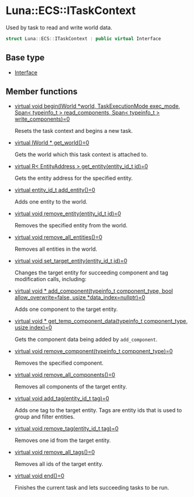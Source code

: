 # Luna::ECS::ITaskContext
Used by task to read and write world data. 

```c++
struct Luna::ECS::ITaskContext : public virtual Interface
```

## Base type
* [Interface](struct_luna_1_1_interface.md)
## Member functions
* [virtual void begin(IWorld *world, TaskExecutionMode exec_mode, Span< typeinfo_t > read_components, Span< typeinfo_t > write_components)=0](struct_luna_1_1_e_c_s_1_1_i_task_context_1a70083b518f41249adbeee9ac726945d1.md)

    Resets the task context and begins a new task. 

* [virtual IWorld * get_world()=0](struct_luna_1_1_e_c_s_1_1_i_task_context_1ab0c7eb1cb31db9c2e654d178cd2bfed7.md)

    Gets the world which this task context is attached to. 

* [virtual R< EntityAddress > get_entity(entity_id_t id)=0](struct_luna_1_1_e_c_s_1_1_i_task_context_1a60e5c0e7e8425639ed4b0ae361b84603.md)

    Gets the entity address for the specified entity. 

* [virtual entity_id_t add_entity()=0](struct_luna_1_1_e_c_s_1_1_i_task_context_1a4362ec44389b677ff8ffb051297e54d7.md)

    Adds one entity to the world. 

* [virtual void remove_entity(entity_id_t id)=0](struct_luna_1_1_e_c_s_1_1_i_task_context_1af854242392cee3c7678d1d0f8a0db160.md)

    Removes the specified entity from the world. 

* [virtual void remove_all_entities()=0](struct_luna_1_1_e_c_s_1_1_i_task_context_1abe6064c6799e1ff52c466378ee3ee73d.md)

    Removes all entities in the world. 

* [virtual void set_target_entity(entity_id_t id)=0](struct_luna_1_1_e_c_s_1_1_i_task_context_1a69cb7645f322bff6525b68cc0fb36fc1.md)

    Changes the target entity for succeeding component and tag modification calls, including: 

* [virtual void * add_component(typeinfo_t component_type, bool allow_overwrite=false, usize *data_index=nullptr)=0](struct_luna_1_1_e_c_s_1_1_i_task_context_1a7bed9fc89853cd411c2b17e298414a17.md)

    Adds one component to the target entity. 

* [virtual void * get_temp_component_data(typeinfo_t component_type, usize index)=0](struct_luna_1_1_e_c_s_1_1_i_task_context_1ae49e20b4f7993d5472503ac3c8eb35dd.md)

    Gets the component data being added by `add_component`. 

* [virtual void remove_component(typeinfo_t component_type)=0](struct_luna_1_1_e_c_s_1_1_i_task_context_1a1043ff82ef3d849a77d2bc73e02f9a57.md)

    Removes the specified component. 

* [virtual void remove_all_components()=0](struct_luna_1_1_e_c_s_1_1_i_task_context_1a22331b5e68e9bff15d25e6b3aab3cb73.md)

    Removes all components of the target entity. 

* [virtual void add_tag(entity_id_t tag)=0](struct_luna_1_1_e_c_s_1_1_i_task_context_1a0c2acafb1dc8a61e1c7da0c28c1dae5b.md)

    Adds one tag to the target entity. Tags are entity ids that is used to group and filter entities. 

* [virtual void remove_tag(entity_id_t tag)=0](struct_luna_1_1_e_c_s_1_1_i_task_context_1a713cb5c7cc3df4d329c98ab87c76847f.md)

    Removes one id from the target entity. 

* [virtual void remove_all_tags()=0](struct_luna_1_1_e_c_s_1_1_i_task_context_1a418c69b81b6589e97fba33979b2bf596.md)

    Removes all ids of the target entity. 

* [virtual void end()=0](struct_luna_1_1_e_c_s_1_1_i_task_context_1aa540e86022c1f72380d1014d98f38f43.md)

    Finishes the current task and lets succeeding tasks to be run. 

